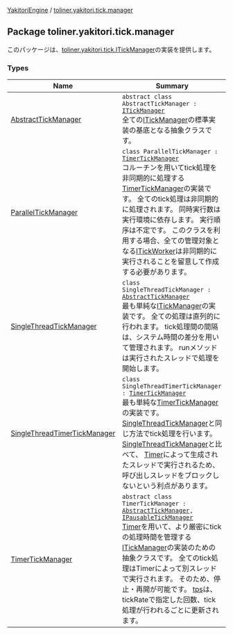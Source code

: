 [YakitoriEngine](../index.md) / [toliner.yakitori.tick.manager](./index.md)

## Package toliner.yakitori.tick.manager

このパッケージは、[toliner.yakitori.tick.ITickManager](../toliner.yakitori.tick/-i-tick-manager/index.md)の実装を提供します。

### Types

| Name | Summary |
|---|---|
| [AbstractTickManager](-abstract-tick-manager/index.md) | `abstract class AbstractTickManager : `[`ITickManager`](../toliner.yakitori.tick/-i-tick-manager/index.md)<br>全ての[ITickManager](../toliner.yakitori.tick/-i-tick-manager/index.md)の標準実装の基底となる抽象クラスです。 |
| [ParallelTickManager](-parallel-tick-manager/index.md) | `class ParallelTickManager : `[`TimerTickManager`](-timer-tick-manager/index.md)<br>コルーチンを用いてtick処理を非同期的に処理する[TimerTickManager](-timer-tick-manager/index.md)の実装です。 全てのtick処理は非同期的に処理されます。 同時実行数は実行環境に依存します。 実行順序は不定です。 このクラスを利用する場合、全ての管理対象となる[ITickWorker](../toliner.yakitori.tick/-i-tick-worker/index.md)は非同期的に実行されることを留意して作成する必要があります。 |
| [SingleThreadTickManager](-single-thread-tick-manager/index.md) | `class SingleThreadTickManager : `[`AbstractTickManager`](-abstract-tick-manager/index.md)<br>最も単純な[ITickManager](../toliner.yakitori.tick/-i-tick-manager/index.md)の実装です。 全ての処理は直列的に行われます。 tick処理間の間隔は、システム時間の差分を用いて管理されます。 runメソッドは実行されたスレッドで処理を開始します。 |
| [SingleThreadTimerTickManager](-single-thread-timer-tick-manager/index.md) | `class SingleThreadTimerTickManager : `[`TimerTickManager`](-timer-tick-manager/index.md)<br>最も単純な[TimerTickManager](-timer-tick-manager/index.md)の実装です。 [SingleThreadTickManager](-single-thread-tick-manager/index.md)と同じ方法でtick処理を行います。 [SingleThreadTickManager](-single-thread-tick-manager/index.md)と比べて、 [Timer](http://docs.oracle.com/javase/8/docs/api/java/util/Timer.html)によって生成されたスレッドで実行されるため、呼び出しスレッドをブロックしないという利点があります。 |
| [TimerTickManager](-timer-tick-manager/index.md) | `abstract class TimerTickManager : `[`AbstractTickManager`](-abstract-tick-manager/index.md)`, `[`IPausableTickManager`](../toliner.yakitori.tick/-i-pausable-tick-manager/index.md)<br>[Timer](http://docs.oracle.com/javase/8/docs/api/java/util/Timer.html)を用いて、より厳密にtickの処理時間を管理する[ITickManager](../toliner.yakitori.tick/-i-tick-manager/index.md)の実装のための抽象クラスです。 全てのtick処理はTimerによって別スレッドで実行されます。 そのため、停止・再開が可能です。 [tps](-abstract-tick-manager/tps.md)は、tickRateで指定した回数、tick処理が行われるごとに更新されます。 |
